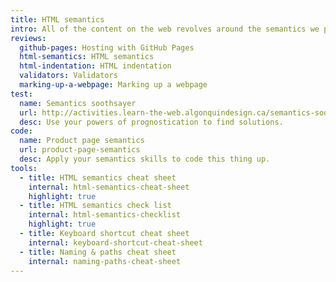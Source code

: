 ```yaml
---
title: HTML semantics
intro: All of the content on the web revolves around the semantics we present in our HTML. They’re important to help people and robots understand our content whether they’re using their eyeballs, a screen reader, or a search ranking algorithm.
reviews:
  github-pages: Hosting with GitHub Pages
  html-semantics: HTML semantics
  html-indentation: HTML indentation
  validators: Validators
  marking-up-a-webpage: Marking up a webpage
test:
  name: Semantics soothsayer
  url: http://activities.learn-the-web.algonquindesign.ca/semantics-soothsayer/
  desc: Use your powers of prognostication to find solutions.
code:
  name: Product page semantics
  url: product-page-semantics
  desc: Apply your semantics skills to code this thing up.
tools:
  - title: HTML semantics cheat sheet
    internal: html-semantics-cheat-sheet
    highlight: true
  - title: HTML semantics check list
    internal: html-semantics-checklist
    highlight: true
  - title: Keyboard shortcut cheat sheet
    internal: keyboard-shortcut-cheat-sheet
  - title: Naming & paths cheat sheet
    internal: naming-paths-cheat-sheet
---
```


